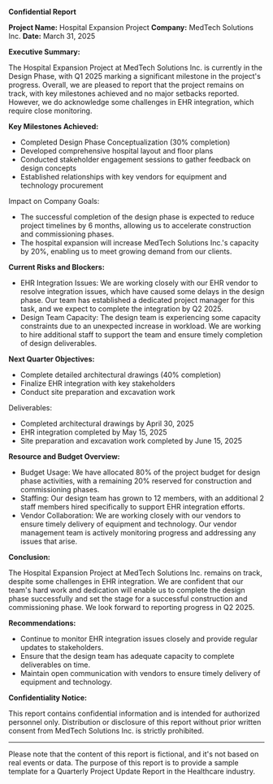 **Confidential Report**

**Project Name:** Hospital Expansion Project
**Company:** MedTech Solutions Inc.
**Date:** March 31, 2025

**Executive Summary:**

The Hospital Expansion Project at MedTech Solutions Inc. is currently in the Design Phase, with Q1 2025 marking a significant milestone in the project's progress. Overall, we are pleased to report that the project remains on track, with key milestones achieved and no major setbacks reported. However, we do acknowledge some challenges in EHR integration, which require close monitoring.

**Key Milestones Achieved:**

* Completed Design Phase Conceptualization (30% completion)
* Developed comprehensive hospital layout and floor plans
* Conducted stakeholder engagement sessions to gather feedback on design concepts
* Established relationships with key vendors for equipment and technology procurement

Impact on Company Goals:

* The successful completion of the design phase is expected to reduce project timelines by 6 months, allowing us to accelerate construction and commissioning phases.
* The hospital expansion will increase MedTech Solutions Inc.'s capacity by 20%, enabling us to meet growing demand from our clients.

**Current Risks and Blockers:**

* EHR Integration Issues: We are working closely with our EHR vendor to resolve integration issues, which have caused some delays in the design phase. Our team has established a dedicated project manager for this task, and we expect to complete the integration by Q2 2025.
* Design Team Capacity: The design team is experiencing some capacity constraints due to an unexpected increase in workload. We are working to hire additional staff to support the team and ensure timely completion of design deliverables.

**Next Quarter Objectives:**

* Complete detailed architectural drawings (40% completion)
* Finalize EHR integration with key stakeholders
* Conduct site preparation and excavation work

Deliverables:

* Completed architectural drawings by April 30, 2025
* EHR integration completed by May 15, 2025
* Site preparation and excavation work completed by June 15, 2025

**Resource and Budget Overview:**

* Budget Usage: We have allocated 80% of the project budget for design phase activities, with a remaining 20% reserved for construction and commissioning phases.
* Staffing: Our design team has grown to 12 members, with an additional 2 staff members hired specifically to support EHR integration efforts.
* Vendor Collaboration: We are working closely with our vendors to ensure timely delivery of equipment and technology. Our vendor management team is actively monitoring progress and addressing any issues that arise.

**Conclusion:**

The Hospital Expansion Project at MedTech Solutions Inc. remains on track, despite some challenges in EHR integration. We are confident that our team's hard work and dedication will enable us to complete the design phase successfully and set the stage for a successful construction and commissioning phase. We look forward to reporting progress in Q2 2025.

**Recommendations:**

* Continue to monitor EHR integration issues closely and provide regular updates to stakeholders.
* Ensure that the design team has adequate capacity to complete deliverables on time.
* Maintain open communication with vendors to ensure timely delivery of equipment and technology.

**Confidentiality Notice:**

This report contains confidential information and is intended for authorized personnel only. Distribution or disclosure of this report without prior written consent from MedTech Solutions Inc. is strictly prohibited.

---

Please note that the content of this report is fictional, and it's not based on real events or data. The purpose of this report is to provide a sample template for a Quarterly Project Update Report in the Healthcare industry.